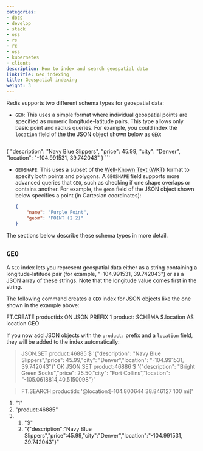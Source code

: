 ```yaml
---
categories:
- docs
- develop
- stack
- oss
- rs
- rc
- oss
- kubernetes
- clients
description: How to index and search geospatial data
linkTitle: Geo indexing
title: Geospatial indexing
weight: 3
---
```


Redis supports two different schema types for geospatial data:

-   `GEO`: This uses a simple format where individual geospatial
    points are specified as numeric longitude-latitude pairs.
    This type allows only basic point and radius queries.
    For example, you could index the `location` field of the
    the JSON object shown below as `GEO`:

    ```json
   {
        "description": "Navy Blue Slippers",
        "price": 45.99,
        "city": "Denver",
        "location": "-104.991531, 39.742043"
    }
    ```
-   `GEOSHAPE`: This uses a subset of the 
    [Well-Known Text (WKT)](https://en.wikipedia.org/wiki/Well-known_text_representation_of_geometry)
    format to specify both points and polygons. A
    `GEOSHAPE` field supports more advanced queries that `GEO`,
    such as checking if one shape overlaps or contains another.
    For example, the `geom` field of the JSON object shown
    below specifies a point (in Cartesian coordinates):

    ```json
    {
        "name": "Purple Point",
        "geom": "POINT (2 2)"
    }
    ```

The sections below describe these schema types in more detail.

## `GEO`

A `GEO` index lets you represent geospatial data either as
a string containing a longitude-latitude pair (for example,
"-104.991531, 39.742043") or as a JSON array of these
strings. Note that the longitude value comes first in the
string.

The following command creates a `GEO` index for JSON objects
like the one shown in the example above:

FT.CREATE productidx ON JSON PREFIX 1 product: SCHEMA $.location AS location GEO

If you now add JSON objects with the `product:` prefix and a `location` field,
they will be added to the index automatically:

>JSON.SET product:46885 $ '{"description": "Navy Blue Slippers","price": 45.99,"city": "Denver","location": "-104.991531, 39.742043"}'
OK
>JSON.SET product:46886 $ '{"description": "Bright Green Socks","price": 25.50,"city": "Fort Collins","location": "-105.0618814,40.5150098"}'



> FT.SEARCH productidx '@location:[-104.800644 38.846127 100 mi]'
1) "1"
2) "product:46885"
3) 1) "$"
   2) "{\"description\":\"Navy Blue Slippers\",\"price\":45.99,\"city\":\"Denver\",\"location\":\"-104.991531, 39.742043\"}"